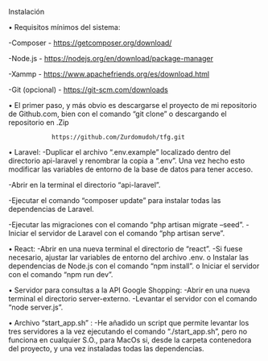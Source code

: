 Instalación

• Requisitos mínimos del sistema:

-Composer - https://getcomposer.org/download/

-Node.js - https://nodejs.org/en/download/package-manager  

-Xammp - https://www.apachefriends.org/es/download.html 

-Git (opcional) - https://git-scm.com/downloads



• El primer paso, y más obvio es descargarse el proyecto de mi repositorio de Github.com, 
bien con el comando “git clone” o descargando el repositorio en .Zip
			
                https://github.com/Zurdomudoh/tfg.git


• Laravel:
-Duplicar el archivo “.env.example” localizado dentro del directorio api-laravel 
y renombrar la copia a “.env”. Una vez hecho esto modificar las variables de 
entorno de la base de datos para tener acceso.

-Abrir en la terminal el directorio “api-laravel”.

-Ejecutar el comando “composer update” para instalar todas las dependencias de Laravel.

-Ejecutar las migraciones con el comando “php artisan migrate –seed”. 
-Iniciar el servidor de Laravel con el comando “php artisan serve”.

• React:
-Abrir en una nueva terminal el directorio de “react”.
-Si fuese necesario, ajustar lar variables de entorno del archivo .env. o Instalar las dependencias de Node.js con el comando “npm install”. o Iniciar el servidor con el comando “npm run dev”.

• Servidor para consultas a la API Google Shopping:
-Abrir en una nueva terminal el directorio server-externo.
-Levantar el servidor con el comando “node server.js”.

• Archivo “start_app.sh” :
		-He añadido un script que permite levantar los tres servidores a la vez ejecutando el comando “./start_app.sh”, pero no funciona en cualquier S.O., para MacOs si, desde la carpeta contenedora del proyecto, y una vez instaladas todas las dependencias.
